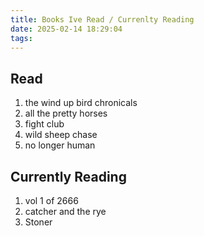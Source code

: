 ```yaml
---
title: Books Ive Read / Currenlty Reading
date: 2025-02-14 18:29:04
tags:
---
```

## Read 
1. the wind up bird chronicals 
2. all the pretty horses 
3. fight club
4. wild sheep chase 
5. no longer human 


## Currently Reading
1. vol 1 of 2666
2. catcher and the rye
3. Stoner 
